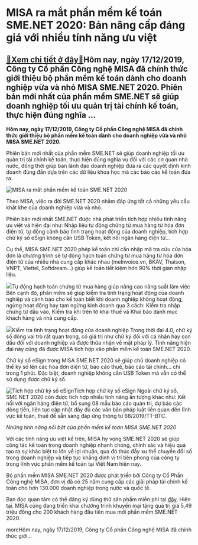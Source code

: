MISA ra mắt phần mềm kế toán SME.NET 2020: Bản nâng cấp đáng giá với nhiều tính năng ưu việt
============================================================================================

[:gift:Xem chi tiết ở đây:gift:](https://hddtvn.com/misa-ra-mat-phan-mem-ke-toan-sme-net-2020-ban-nang-cap-dang-gia-voi-nhieu-tinh-nang-uu-viet/)Hôm nay, ngày 17/12/2019, Công ty Cổ phần Công nghệ MISA đã chính thức giới thiệu bộ phần mềm kế toán dành cho doanh nghiệp vừa và nhỏ MISA SME.NET 2020. Phiên bản mới nhất của phần mềm SME.NET sẽ giúp doanh nghiệp tối ưu quản trị tài chính kế toán, thực hiện đúng nghĩa …
--------------------------------------------------------------------------------------------------------------------------------------------------------------------------------------------------------------------------------------------------------------------------------

**Hôm nay, ngày 17/12/2019, Công ty Cổ phần Công nghệ MISA đã chính thức giới thiệu bộ phần mềm kế toán dành cho doanh nghiệp vừa và nhỏ MISA SME.NET 2020.** 


Phiên bản mới nhất của phần mềm SME.NET sẽ giúp doanh nghiệp tối ưu quản trị tài chính kế toán, thực hiện đúng nghĩa vụ đối với các cơ quan nhà nước, đồng thời giúp ban lãnh đạo doanh nghiệp đưa ra các quyết định kinh doanh đúng đắn dựa trên các dữ liệu khoa học mà các báo cáo kế toán đưa ra.


![MISA ra mắt phần mềm kế toán SME.NET 2020](https://hddtvn.com/wp-content/uploads/2021/01/ImageHandler.png)


Theo MISA, việc ra đời SME.NET 2020 nhằm đáp ứng tất cả những yêu cầu khắt khe của doanh nghiệp vừa và nhỏ.


Phiên bản mới nhất SME.NET được nhà phát triển tích hợp nhiều tính năng ưu việt và hiện đại như: Nhập liệu tự động chứng từ mua hàng từ hóa đơn điện tử, tự động cảnh báo tình trạng hoạt động của doanh nghiệp, tích hợp chữ ký số eSign không cần USB Token, kết nối ngân hàng điện tử…


Cụ thể, MISA SME.NET 2020 phép kế toán chỉ cần nhập mã tra cứu của hóa đơn là chương trình sẽ tự động hạch toán chứng từ mua hàng từ hóa đơn điện tử của nhiều nhà cung cấp khác nhau (meInvoice.vn, BKAV, Thaison, VNPT, Viettel, Softdream…) giúp kế toán tiết kiệm hơn 90% thời gian nhập liệu.


![](https://hddtvn.com/wp-content/uploads/2021/01/hạch-toán-chứng-từ-mua-hàng1.png)Tự động hạch toán chứng từ mua hàng giúp nâng cao năng suất làm việc
Bên cạnh đó, phần mềm sẽ giúp kiểm tra tình trạng hoạt động của doanh nghiệp và cảnh báo cho kế toán biết khi doanh nghiệp không hoạt động, ngừng hoạt động hay tạm ngừng kinh doanh qua 3 cách: Kiểm tra nhập chứng từ đầu vào, Kiểm tra khi trên tờ khai thuế và Khai báo danh mục khách hàng và nhà cung cấp.


![](https://hddtvn.com/wp-content/uploads/2021/01/kết_nối_hệ_thống_cơ_quan_nhà_nước4.png)Kiểm tra tình trạng hoạt động của doanh nghiệp
Trong thời đại 4.0, chữ ký số đóng vai trò rất quan trọng, có giá trị như chữ ký đối với cá nhân hay con dấu đối với doanh nghiệp và được thừa nhận về mặt pháp lý. Tính năng hiện đại này cũng đã được MISA tích hợp vào phần mềm kế toán SME.NET 2020.


Chữ ký số eSign trong MISA SME.NET 2020 sẽ giúp chủ doanh nghiệp có thể ký số lên các hóa đơn diện tử, báo cáo thuế, báo cáo tài chính… chỉ trong 1 phút. Đặc biệt, doanh nghiệp không cần USB Token mà vẫn có thể sử dụng được chữ ký số.


![Tích hợp chữ ký số eSign](https://hddtvn.com/wp-content/uploads/2021/01/chữ-ký-số-2.png)Tích hợp chữ ký số eSign
Ngoài chữ ký số, SME.NET 2020 còn được tích hợp nhiều tính năng ấn tượng khác như: Kết nối với ngân hàng điện tử, bổ sung 08 mẫu báo cáo quản trị, dự báo các dòng tiền, liên tục cập nhật đầy đủ các văn bản pháp luật liên quan đến lĩnh vực kế toán, thuế để sẵn sàng đáp ứng thông tư 68/2019/TT-BTC.



*Những tính năng nổi bật của phần mềm kế toán MISA SME.NET 2020*


Với các tính năng ưu việt kể trên, MISA hy vọng SME.NET 2020 sẽ giúp công tác kế toán trong doanh nghiệp nhanh chóng, chính sác và hiệu quả tạo ra sự khác biệt to lớn về lợi nhuận, qua đó thúc đẩy xu thế chuyển đổi số trong doanh nghiệp và tiếp tục khẳng định vị trí tiên phong của công ty trong lĩnh vực phần mềm kế toán tại Việt Nam hiện nay.


Bộ phần mềm MISA SME.NET 2020 được phát triển bởi Công ty Cổ Phần Công nghệ MISA, đơn vị đã có 25 năm cung cấp các giải pháp tài chính kế toán cho hơn 130.000 doanh nghiệp trong nước và quốc tế.


Bạn đọc quan tâm có thể đăng ký dùng thử sản phẩm miễn phí tại [đây](http://offer.misa.com.vn/misa-smenet-2020?utm_source=Web&utm_medium=Web_LDP_DN2020_tinhnang). Hiện tại. MISA cũng đang triển khai chương trình khuyến mại tặng quà trị giá 5,49 triệu đồng cho 200 khách hàng đầu tiên mua mới phần mềm SME.NET 2020.



moreHôm nay, ngày 17/12/2019, Công ty Cổ phần Công nghệ MISA đã chính thức giới…

